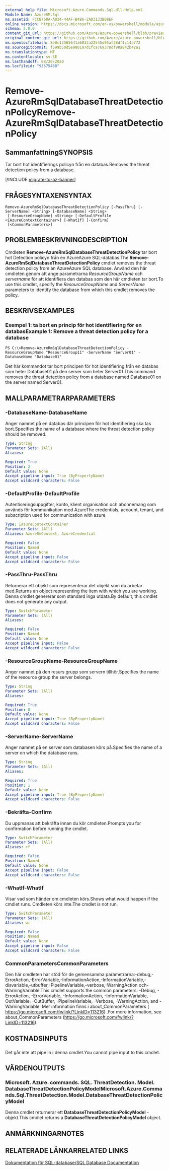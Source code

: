 ```yaml
---
external help file: Microsoft.Azure.Commands.Sql.dll-Help.xml
Module Name: AzureRM.Sql
ms.assetid: FCCB768A-A034-44AF-B4B6-2AD3133B08EF
online version: https://docs.microsoft.com/en-us/powershell/module/azurerm.sql/remove-azurermsqldatabasethreatdetectionpolicy
schema: 2.0.0
content_git_url: https://github.com/Azure/azure-powershell/blob/preview/src/ResourceManager/Sql/Commands.Sql/help/Remove-AzureRmSqlDatabaseThreatDetectionPolicy.md
original_content_git_url: https://github.com/Azure/azure-powershell/blob/preview/src/ResourceManager/Sql/Commands.Sql/help/Remove-AzureRmSqlDatabaseThreatDetectionPolicy.md
ms.openlocfilehash: 8e0c13565641a6033a22545d95af28df1c14a772
ms.sourcegitcommit: f599b50d5e980197d1fca769378df90a842b42a1
ms.translationtype: MT
ms.contentlocale: sv-SE
ms.lasthandoff: 08/20/2020
ms.locfileid: "93575468"
---
```

# <span data-ttu-id="5c552-101">Remove-AzureRmSqlDatabaseThreatDetectionPolicy</span><span class="sxs-lookup"><span data-stu-id="5c552-101">Remove-AzureRmSqlDatabaseThreatDetectionPolicy</span></span>

## <span data-ttu-id="5c552-102">Sammanfattning</span><span class="sxs-lookup"><span data-stu-id="5c552-102">SYNOPSIS</span></span>
<span data-ttu-id="5c552-103">Tar bort hot identifierings policyn från en databas.</span><span class="sxs-lookup"><span data-stu-id="5c552-103">Removes the threat detection policy from a database.</span></span>

[!INCLUDE [migrate-to-az-banner](../../includes/migrate-to-az-banner.md)]

## <span data-ttu-id="5c552-104">FRÅGESYNTAXEN</span><span class="sxs-lookup"><span data-stu-id="5c552-104">SYNTAX</span></span>

```
Remove-AzureRmSqlDatabaseThreatDetectionPolicy [-PassThru] [-ServerName] <String> [-DatabaseName] <String>
 [-ResourceGroupName] <String> [-DefaultProfile <IAzureContextContainer>] [-WhatIf] [-Confirm]
 [<CommonParameters>]
```

## <span data-ttu-id="5c552-105">PROBLEMBESKRIVNING</span><span class="sxs-lookup"><span data-stu-id="5c552-105">DESCRIPTION</span></span>
<span data-ttu-id="5c552-106">Cmdleten **Remove-AzureRmSqlDatabaseThreatDetectionPolicy** tar bort hot Detection policyn från en AzureAzure SQL-databas.</span><span class="sxs-lookup"><span data-stu-id="5c552-106">The **Remove-AzureRmSqlDatabaseThreatDetectionPolicy** cmdlet removes the threat detection policy from an AzureAzure SQL database.</span></span>
<span data-ttu-id="5c552-107">Använd den här cmdleten genom att ange parametrarna *ResourceGroupName* och *servername* för att identifiera den databas som den här cmdleten tar bort.</span><span class="sxs-lookup"><span data-stu-id="5c552-107">To use this cmdlet, specify the *ResourceGroupName* and *ServerName* parameters to identify the database from which this cmdlet removes the policy.</span></span>

## <span data-ttu-id="5c552-108">BESKRIVS</span><span class="sxs-lookup"><span data-stu-id="5c552-108">EXAMPLES</span></span>

### <span data-ttu-id="5c552-109">Exempel 1: ta bort en princip för hot identifiering för en databas</span><span class="sxs-lookup"><span data-stu-id="5c552-109">Example 1: Remove a threat detection policy for a database</span></span>
```
PS C:\>Remove-AzureRmSqlDatabaseThreatDetectionPolicy -ResourceGroupName "ResourceGroup11" -ServerName "Server01" -DatabaseName "Database01"
```

<span data-ttu-id="5c552-110">Det här kommandot tar bort principen för hot identifiering från en databas som heter Database01 på den server som heter Server01.</span><span class="sxs-lookup"><span data-stu-id="5c552-110">This command removes the threat detection policy from a database named Database01 on the server named Server01.</span></span>

## <span data-ttu-id="5c552-111">MALLPARAMETRAR</span><span class="sxs-lookup"><span data-stu-id="5c552-111">PARAMETERS</span></span>

### <span data-ttu-id="5c552-112">-DatabaseName</span><span class="sxs-lookup"><span data-stu-id="5c552-112">-DatabaseName</span></span>
<span data-ttu-id="5c552-113">Anger namnet på en databas där principen för hot identifiering ska tas bort.</span><span class="sxs-lookup"><span data-stu-id="5c552-113">Specifies the name of a database where the threat detection policy should be removed.</span></span>

```yaml
Type: String
Parameter Sets: (All)
Aliases:

Required: True
Position: 2
Default value: None
Accept pipeline input: True (ByPropertyName)
Accept wildcard characters: False
```

### <span data-ttu-id="5c552-114">-DefaultProfile</span><span class="sxs-lookup"><span data-stu-id="5c552-114">-DefaultProfile</span></span>
<span data-ttu-id="5c552-115">Autentiseringsuppgifter, konto, klient organisation och abonnemang som används för kommunikation med Azure</span><span class="sxs-lookup"><span data-stu-id="5c552-115">The credentials, account, tenant, and subscription used for communication with azure</span></span>

```yaml
Type: IAzureContextContainer
Parameter Sets: (All)
Aliases: AzureRmContext, AzureCredential

Required: False
Position: Named
Default value: None
Accept pipeline input: False
Accept wildcard characters: False
```

### <span data-ttu-id="5c552-116">-PassThru</span><span class="sxs-lookup"><span data-stu-id="5c552-116">-PassThru</span></span>
<span data-ttu-id="5c552-117">Returnerar ett objekt som representerar det objekt som du arbetar med.</span><span class="sxs-lookup"><span data-stu-id="5c552-117">Returns an object representing the item with which you are working.</span></span>
<span data-ttu-id="5c552-118">Denna cmdlet genererar som standard inga utdata.</span><span class="sxs-lookup"><span data-stu-id="5c552-118">By default, this cmdlet does not generate any output.</span></span>

```yaml
Type: SwitchParameter
Parameter Sets: (All)
Aliases:

Required: False
Position: Named
Default value: None
Accept pipeline input: False
Accept wildcard characters: False
```

### <span data-ttu-id="5c552-119">-ResourceGroupName</span><span class="sxs-lookup"><span data-stu-id="5c552-119">-ResourceGroupName</span></span>
<span data-ttu-id="5c552-120">Anger namnet på den resurs grupp som servern tillhör.</span><span class="sxs-lookup"><span data-stu-id="5c552-120">Specifies the name of the resource group the server belongs.</span></span>

```yaml
Type: String
Parameter Sets: (All)
Aliases:

Required: True
Position: 0
Default value: None
Accept pipeline input: True (ByPropertyName)
Accept wildcard characters: False
```

### <span data-ttu-id="5c552-121">-ServerName</span><span class="sxs-lookup"><span data-stu-id="5c552-121">-ServerName</span></span>
<span data-ttu-id="5c552-122">Anger namnet på en server som databasen körs på.</span><span class="sxs-lookup"><span data-stu-id="5c552-122">Specifies the name of a server on which the database runs.</span></span>

```yaml
Type: String
Parameter Sets: (All)
Aliases:

Required: True
Position: 1
Default value: None
Accept pipeline input: True (ByPropertyName)
Accept wildcard characters: False
```

### <span data-ttu-id="5c552-123">-Bekräfta</span><span class="sxs-lookup"><span data-stu-id="5c552-123">-Confirm</span></span>
<span data-ttu-id="5c552-124">Du uppmanas att bekräfta innan du kör cmdleten.</span><span class="sxs-lookup"><span data-stu-id="5c552-124">Prompts you for confirmation before running the cmdlet.</span></span>

```yaml
Type: SwitchParameter
Parameter Sets: (All)
Aliases: cf

Required: False
Position: Named
Default value: None
Accept pipeline input: False
Accept wildcard characters: False
```

### <span data-ttu-id="5c552-125">-WhatIf</span><span class="sxs-lookup"><span data-stu-id="5c552-125">-WhatIf</span></span>
<span data-ttu-id="5c552-126">Visar vad som händer om cmdleten körs.</span><span class="sxs-lookup"><span data-stu-id="5c552-126">Shows what would happen if the cmdlet runs.</span></span> <span data-ttu-id="5c552-127">Cmdleten körs inte.</span><span class="sxs-lookup"><span data-stu-id="5c552-127">The cmdlet is not run.</span></span>

```yaml
Type: SwitchParameter
Parameter Sets: (All)
Aliases: wi

Required: False
Position: Named
Default value: None
Accept pipeline input: False
Accept wildcard characters: False
```

### <span data-ttu-id="5c552-128">CommonParameters</span><span class="sxs-lookup"><span data-stu-id="5c552-128">CommonParameters</span></span>
<span data-ttu-id="5c552-129">Den här cmdleten har stöd för de gemensamma parametrarna:-debug,-ErrorAction,-ErrorVariable,-InformationAction,-InformationVariable,-disvariable,-utbuffer,-PipelineVariable,-verbose,-WarningAction och-WarningVariable.</span><span class="sxs-lookup"><span data-stu-id="5c552-129">This cmdlet supports the common parameters: -Debug, -ErrorAction, -ErrorVariable, -InformationAction, -InformationVariable, -OutVariable, -OutBuffer, -PipelineVariable, -Verbose, -WarningAction, and -WarningVariable.</span></span> <span data-ttu-id="5c552-130">Mer information finns i about_CommonParameters ( https://go.microsoft.com/fwlink/?LinkID=113216) .</span><span class="sxs-lookup"><span data-stu-id="5c552-130">For more information, see about_CommonParameters (https://go.microsoft.com/fwlink/?LinkID=113216).</span></span>

## <span data-ttu-id="5c552-131">KOSTNADS</span><span class="sxs-lookup"><span data-stu-id="5c552-131">INPUTS</span></span>

###  
<span data-ttu-id="5c552-132">Det går inte att pipe in i denna cmdlet.</span><span class="sxs-lookup"><span data-stu-id="5c552-132">You cannot pipe input to this cmdlet.</span></span>

## <span data-ttu-id="5c552-133">VÄRDEN</span><span class="sxs-lookup"><span data-stu-id="5c552-133">OUTPUTS</span></span>

### <span data-ttu-id="5c552-134">Microsoft. Azure. commands. SQL. ThreatDetection. Model. DatabaseThreatDetectionPolicyModel</span><span class="sxs-lookup"><span data-stu-id="5c552-134">Microsoft.Azure.Commands.Sql.ThreatDetection.Model.DatabaseThreatDetectionPolicyModel</span></span>
<span data-ttu-id="5c552-135">Denna cmdlet returnerar ett **DatabaseThreatDetectionPolicyModel** -objekt.</span><span class="sxs-lookup"><span data-stu-id="5c552-135">This cmdlet returns a **DatabaseThreatDetectionPolicyModel** object.</span></span>

## <span data-ttu-id="5c552-136">ANMÄRKNINGAR</span><span class="sxs-lookup"><span data-stu-id="5c552-136">NOTES</span></span>

## <span data-ttu-id="5c552-137">RELATERADE LÄNKAR</span><span class="sxs-lookup"><span data-stu-id="5c552-137">RELATED LINKS</span></span>

[<span data-ttu-id="5c552-138">Dokumentation för SQL-databaser</span><span class="sxs-lookup"><span data-stu-id="5c552-138">SQL Database Documentation</span></span>](https://docs.microsoft.com/azure/sql-database/)


